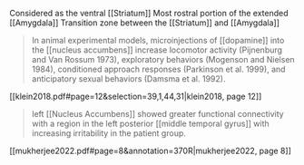 Considered as the ventral [[Striatum]]
Most rostral portion of the extended [[Amygdala]]
Transition zone between the [[Striatum]] and [[Amygdala]]


> In animal experimental models, microinjections of [[dopamine]] into the [[nucleus accumbens]] increase locomotor activity (Pijnenburg and Van Rossum 1973), exploratory behaviors (Mogenson and Nielsen 1984), conditioned approach responses (Parkinson et al. 1999), and anticipatory sexual behaviors (Damsma et al. 1992).

[[klein2018.pdf#page=12&selection=39,1,44,31|klein2018, page 12]]






> left [[Nucleus Accumbens]] showed greater functional connectivity with a region in the left posterior [[middle temporal gyrus]] with increasing irritability in the patient group.

[[mukherjee2022.pdf#page=8&annotation=370R|mukherjee2022, page 8]]
